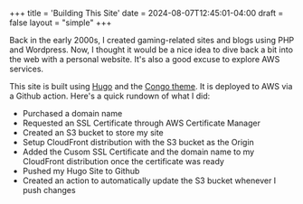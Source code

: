 +++
title = 'Building This Site'
date = 2024-08-07T12:45:01-04:00
draft = false
layout = "simple"
+++

Back in the early 2000s, I created gaming-related sites and blogs using PHP and Wordpress. Now, I thought it would be a nice idea to dive back a bit into the web with a personal website. It's also a good excuse to explore AWS services.

This site is built using [Hugo](https://gohugo.io/) and the [Congo theme](https://themes.gohugo.io/themes/congo/). It is deployed to AWS via a Github action.
Here's a quick rundown of what I did:
- Purchased a domain name
- Requested an SSL Certificate through AWS Certificate Manager
- Created an S3 bucket to store my site
- Setup CloudFront distribution with the S3 bucket as the Origin
- Added the Cusom SSL Certificate and the domain name to my CloudFront distribution once the certificate was ready
- Pushed my Hugo Site to Github
- Created an action to automatically update the S3 bucket whenever I push changes
